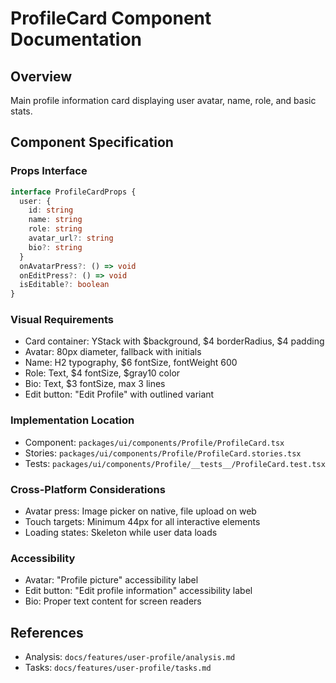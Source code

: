 # ProfileCard Component Documentation

## Overview
Main profile information card displaying user avatar, name, role, and basic stats.

## Component Specification

### Props Interface
```typescript
interface ProfileCardProps {
  user: {
    id: string
    name: string
    role: string
    avatar_url?: string
    bio?: string
  }
  onAvatarPress?: () => void
  onEditPress?: () => void
  isEditable?: boolean
}
```

### Visual Requirements
- Card container: YStack with $background, $4 borderRadius, $4 padding
- Avatar: 80px diameter, fallback with initials
- Name: H2 typography, $6 fontSize, fontWeight 600
- Role: Text, $4 fontSize, $gray10 color
- Bio: Text, $3 fontSize, max 3 lines
- Edit button: "Edit Profile" with outlined variant

### Implementation Location
- Component: `packages/ui/components/Profile/ProfileCard.tsx`
- Stories: `packages/ui/components/Profile/ProfileCard.stories.tsx`
- Tests: `packages/ui/components/Profile/__tests__/ProfileCard.test.tsx`

### Cross-Platform Considerations
- Avatar press: Image picker on native, file upload on web
- Touch targets: Minimum 44px for all interactive elements
- Loading states: Skeleton while user data loads

### Accessibility
- Avatar: "Profile picture" accessibility label
- Edit button: "Edit profile information" accessibility label
- Bio: Proper text content for screen readers

## References
- Analysis: `docs/features/user-profile/analysis.md`
- Tasks: `docs/features/user-profile/tasks.md`
